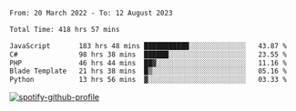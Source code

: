 <!--START_SECTION:waka-->

```txt
From: 20 March 2022 - To: 12 August 2023

Total Time: 418 hrs 57 mins

JavaScript       183 hrs 48 mins ███████████░░░░░░░░░░░░░░   43.87 %
C#               98 hrs 38 mins  ██████░░░░░░░░░░░░░░░░░░░   23.55 %
PHP              46 hrs 44 mins  ██▓░░░░░░░░░░░░░░░░░░░░░░   11.16 %
Blade Template   21 hrs 38 mins  █▒░░░░░░░░░░░░░░░░░░░░░░░   05.16 %
Python           13 hrs 56 mins  ▓░░░░░░░░░░░░░░░░░░░░░░░░   03.33 %
```

<!--END_SECTION:waka-->
[![spotify-github-profile](https://spotify-github-profile.vercel.app/api/view?uid=c00zprrvy9xiloa9qnco3hmng&cover_image=true&theme=novatorem&show_offline=false&background_color=121212&bar_color=53b14f&bar_color_cover=false)](https://spotify-github-profile.vercel.app/api/view?uid=c00zprrvy9xiloa9qnco3hmng&redirect=true)



